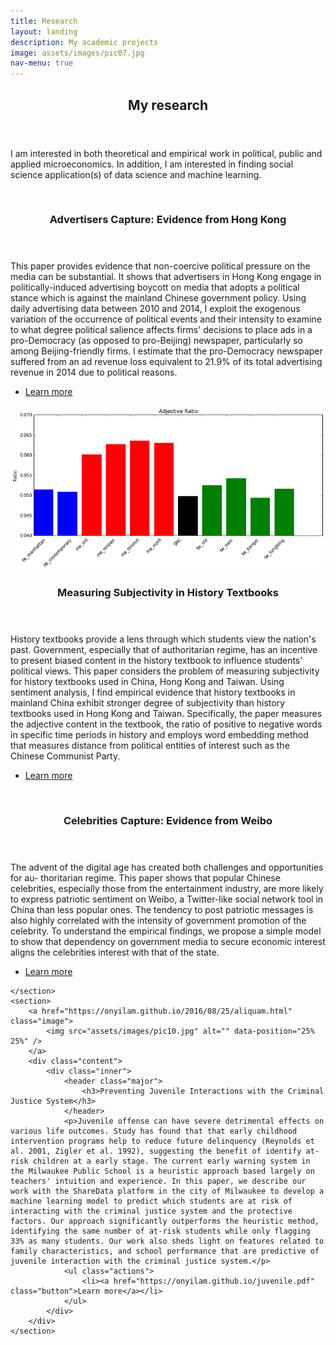 ```yaml
---
title: Research
layout: landing
description: My academic projects
image: assets/images/pic07.jpg
nav-menu: true
---
```


<!-- Main -->
<div id="main">

<!-- One -->
<section id="one">
	<div class="inner">
		<header class="major">
			<h2>My research</h2>
		</header>
		<p> I am interested in both theoretical and empirical work in political, public and applied microeconomics. In addition, I am interested in finding  social science application(s) of data science and machine learning.</p>
	</div>
</section>

<!-- Two -->
<section id="two" class="spotlights">
	<section>
		<a href="https://onyilam.github.io/2016/08/25/aliquam.html" class="image">
			<img src="assets/images/pic08.jpg" alt="" data-position="center center" />
		</a>
		<div class="content">
			<div class="inner">
				<header class="major">
					<h3>Advertisers Capture: Evidence from Hong Kong</h3>
				</header>
				<p>This paper provides evidence that non-coercive political pressure on the media can be substantial. It shows that advertisers in Hong Kong engage in politically-induced advertising boycott on media that adopts a political stance which is against the mainland Chinese government policy. Using daily advertising data between 2010 and 2014, I exploit the exogenous variation of the occurrence of political events and their intensity to examine to what degree political salience affects firms' decisions to place ads in a pro-Democracy (as opposed to pro-Beijing) newspaper, particularly so among Beijing-friendly firms. I estimate that the pro-Democracy newspaper suffered from an ad revenue loss equivalent to 21.9% of its total advertising revenue in 2014 due to political reasons.</p>
				<ul class="actions">
					<li><a href="https://onyilam.github.io/newspaper.pdf" class="button">Learn more</a></li>
				</ul>
			</div>
		</div>
	</section>
	<section>
		<a href="https://onyilam.github.io/2016/08/25/aliquam.html" class="image">
			<img src="assets/images/adj_ratio.png" alt="" data-position="top center" />
		</a>
		<div class="content">
			<div class="inner">
				<header class="major">
					<h3>Measuring Subjectivity in History Textbooks </h3>
				</header>
				<p>History textbooks provide a lens through which students view the nation's past. Government, especially that of authoritarian regime, has an incentive to present biased content in the history textbook to influence students' political views. This paper considers the problem of measuring subjectivity for history textbooks used in China, Hong Kong and Taiwan. Using sentiment analysis, I find empirical evidence that history textbooks in mainland China exhibit stronger degree of subjectivity than history textbooks used in Hong Kong and Taiwan. Specifically, the paper measures the adjective content in the textbook, the ratio of positive to negative words in specific time periods in history and employs word embedding method that measures distance from political entities of interest such as the Chinese Communist Party.</p>
				<ul class="actions">
					<li><a href= "https://onyilam.github.io/textbook.pdf" class="button">Learn more</a></li>
				</ul>
			</div>
		</div>
	</section>
	<section>
		<a href="https://onyilam.github.io/2016/08/25/aliquam.html" class="image">
			<img src="assets/images/pic10.jpg" alt="" data-position="25% 25%" />
		</a>
		<div class="content">
			<div class="inner">
				<header class="major">
					<h3>Celebrities Capture: Evidence from Weibo</h3>
				</header>
				<p>The advent of the digital age has created both challenges and opportunities for au- thoritarian regime. This paper shows that popular Chinese celebrities, especially those from the entertainment industry, are more likely to express patriotic sentiment on Weibo, a Twitter-like social network tool in China than less popular ones. The tendency to post patriotic messages is also highly correlated with the intensity of government promotion of the celebrity. To understand the empirical findings, we propose a simple model to show that dependency on government media to secure economic interest aligns the celebrities interest with that of the state.</p>
				<ul class="actions">
					<li><a href="https://onyilam.github.io/weibo.pdf" class="button">Learn more</a></li>
				</ul>
			</div>
		</div>
		
	</section>
	<section>
		<a href="https://onyilam.github.io/2016/08/25/aliquam.html" class="image">
			<img src="assets/images/pic10.jpg" alt="" data-position="25% 25%" />
		</a>
		<div class="content">
			<div class="inner">
				<header class="major">
					<h3>Preventing Juvenile Interactions with the Criminal Justice System</h3>
				</header>
				<p>Juvenile offense can have severe detrimental effects on various life outcomes. Study has found that that early childhood intervention programs help to reduce future delinquency (Reynolds et al. 2001, Zigler et al. 1992), suggesting the benefit of identify at-risk children at a early stage. The current early warning system in the Milwaukee Public School is a heuristic approach based largely on teachers' intuition and experience. In this paper, we describe our work with the ShareData platform in the city of Milwaukee to develop a machine learning model to predict which students are at risk of interacting with the criminal justice system and the protective factors. Our approach significantly outperforms the heuristic method, identifying the same number of at-risk students while only flagging 33% as many students. Our work also sheds light on features related to family characteristics, and school performance that are predictive of juvenile interaction with the criminal justice system.</p>
				<ul class="actions">
					<li><a href="https://onyilam.github.io/juvenile.pdf" class="button">Learn more</a></li>
				</ul>
			</div>
		</div>
	</section>
</section>

<!-- Three -->


</div>
